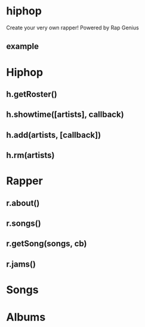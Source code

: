 hiphop
======

Create your very own rapper! Powered by Rap Genius 

## example

# Hiphop

## h.getRoster()

## h.showtime([artists], callback)

## h.add(artists, [callback])

## h.rm(artists)

# Rapper

## r.about()

## r.songs()

## r.getSong(songs, cb)

## r.jams()

# Songs

# Albums